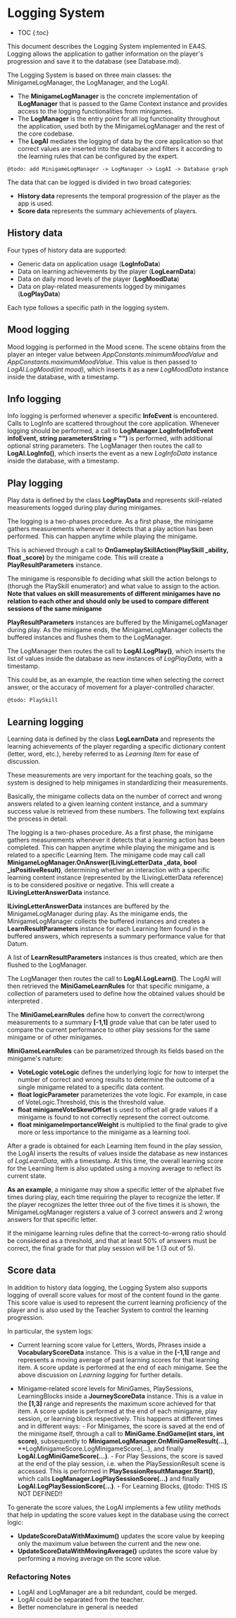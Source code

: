 # Logging System

* TOC
{:toc}

This document describes the Logging System implemented in EA4S.
Logging allows the application to gather information on the player's progression and save it to the database (see Database.md).

The Logging System is based on three main classes: the MinigameLogManager, the LogManager, and the LogAI.

- The **MinigameLogManager** is the  concrete implementation of **ILogManager** that is passed to the Game Context instance and provides access to the logging functionalities from minigames.
- The **LogManager** is the entry point for all log functionality throughout the application, used both by the MinigameLogManager and the rest of the core codebase.
- The **LogAI** mediates the logging of data by the core application so that correct values are inserted into the database and filters it according to the learning rules that can be configured by the expert.

`@todo: add MinigameLogManager -> LogManager -> LogAI -> Database graph`

The data that can be logged is divided in two broad categories:
- **History data** represents the temporal progression of the player as the app is used.
- **Score data** represents the summary achievements of players.

## History data

Four types of history data are supported:
- Generic data on application usage (**LogInfoData**)
- Data on learning achievements by the player (**LogLearnData**)
- Data on daily mood levels of the player (**LogMoodData**)
- Data on play-related measurements logged by minigames (**LogPlayData**)

Each type follows a specific path in the logging system.

## Mood logging

Mood logging is performed in the Mood scene.
The scene obtains from the player an integer value between *AppConstants.minimumMoodValue* and *AppConstants.maximumMoodValue*.
This value is then passed to *LogAI.LogMood(int mood)*, which inserts it as a new *LogMoodData* instance inside the database, with a timestamp.

## Info logging

Info logging is performed whenever a specific **InfoEvent** is encountered.
Calls to LogInfo are scattered throughout the core application.
Whenever logging should be performed, a call to **LogManager.LogInfo(InfoEvent infoEvent, string parametersString = "")** is performed, with additional optional string parameters.
The LogManager then routes the call to **LogAI.LogInfo()**, which inserts the event as a new *LogInfoData* instance inside the database, with a timestamp.

## Play logging

Play data is defined by the class **LogPlayData** and represents skill-related measurements logged during play during minigames.

The logging is a two-phases procedure.
As a first phase, the minigame gathers measurements whenever it detects that a play action has been performed. This can happen anytime while playing the minigame.

This is achieved through a call to **OnGameplaySkillAction(PlaySkill _ability, float _score)** by the minigame code.
This will create a **PlayResultParameters** instance.

The minigame is responsible fo deciding what skill the action belongs to (thorugh the PlaySkill enumerator) and what value to assign to the action.
**Note that values on skill measurements of different minigames have no relation to each other and should only be used to compare different sessions of the same minigame**

**PlayResultParameters** instances are buffered by the MinigameLogManager during play.
As the minigame ends, the MinigameLogManager collects the buffered instances and flushes them to the LogManager.

The LogManager then routes the call to **LogAI.LogPlay()**, which inserts the list of values inside the database as new instances of *LogPlayData*, with a timestamp.

This could be, as an example, the reaction time when selecting the correct answer, or the accuracy of movement for a player-controlled character.

`@todo: PlaySkill`

## Learning logging

Learning data is defined by the class **LogLearnData** and represents the learning achievements of the player regarding a specific dictionary content (letter, word, etc.), hereby referred to as *Learning Item* for ease of discussion.

These measurements are very important for the teaching goals, so the system is designed to help minigames in standardizing their measurements.

Basically, the minigame collects data on the number of correct and wrong answers related to a given learning content instance, and a summary success value is retrieved from these numbers.
The following text explains the process in detail.

The logging is a two-phases procedure.
As a first phase, the minigame gathers measurements whenever it detects that a learning action has been completed.
This can happen anytime while playing the minigame and is related to a specific Learning Item.
The minigame code may call call **MinigameLogManager.OnAnswer(ILivingLetterData _data, bool _isPositiveResult)**, determining whether an interaction with a specific learning content instance (represented by the ILivingLetterData reference) is to be considered positive or negative.
This will create a **ILivingLetterAnswerData** instance.

**ILivingLetterAnswerData** instances are buffered by the MinigameLogManager during play.
As the minigame ends, the MinigameLogManager collects the buffered instances and creates a **LearnResultParameters** instance for each Learning Item found in the buffered answers, which represents a summary performance value for that Datum.

A list of **LearnResultParameters** instances is thus created, which are then flushed to the LogManager.

The LogManager then routes the call to **LogAI.LogLearn()**.
The LogAI will then retrieved the **MiniGameLearnRules** for that specific minigame, a collection of parameters  used to define how the obtained values should be interpreted .

The **MiniGameLearnRules** define how to convert the correct/wrong measurements to a summary **[-1,1]** *grade* value that can be later used to compare the current performance to other play sessions for the same minigame or  of other minigames.

**MiniGameLearnRules** can be parametrized through its fields based on the minigame's nature:
- **VoteLogic voteLogic** defines the underlying logic for how to interpet the number of correct and wrong results to determine the outcome of a single minigame related to a specific data content.
- **float logicParameter** parameterizes the vote logic. For example, in case of VoteLogic.Threshold, this is the threshold value.
- **float minigameVoteSkewOffset** is used to offset all grade values if a minigame is found to not correctly represent the correct outcome.
- **float minigameImportanceWeight** is multiplied to the final grade to give more or less importance to the minigame as a learning tool.

After a grade is obtained for each Learning Item found in the play session, the LogAI inserts the results of values inside the database as new instances of *LogLearnData*, with a timestamp.
At this time, the overall learning score for the Learning Item is also updated using a moving average to reflect its current state.

**As an example**, a minigame may show a specific letter of the alphabet five times during play, each time requiring the player to recognize the letter.
If the player recognizes the letter three out of the five times it is shown,  the MinigameLogManager registers a value of 3 correct answers and 2 wrong answers for that specific letter.

If the minigame learning rules define that the correct-to-wrong ratio should be considered as a threshold, and that at least 50% of answers must be correct, the final grade for that play session will be 1 (3 out of 5).

## Score data

In addition to history data logging, the Logging System also supports logging of overall score values for most of the content found in the game.
This score value is used to represent the current learning proficiency of the player and is also used by the Teacher System to control the learning progression.

In particular, the system logs:
- Current learning score value for Letters, Words, Phrases inside a **VocabularyScoreData** instance.
This is a value in the **[-1,1]** range and represents a moving average of past learning scores for that learning item.
A score update is performed at the end of each minigame.
See the above discussion on *Learning logging* for further details.

- Minigame-related score levels for MiniGames, PlaySessions, LearningBlocks inside a **JourneyScoreData** instance.
     This is a value in the **[1,3]** range and represents the maximum score achieved for that item.
	  A score update is performed at the end of each minigame, play session, or learning block respectively.
	  This happens at different times and in different ways:
	   - For Minigames, the score is saved at the end of the minigame itself, through a call to **MiniGame.EndGame(int stars, int score)**, subsequently to **MinigameLogManager.OnMiniGameResult(...)**,	**LogMinigameScore.LogMinigameScore(...), and finally **LogAI.LogMiniGameScore(...)**.
	   - For Play Sessions, the score is saved at the end of the play session, i.e. when the PlaySessionResult scene is accessed.
		 This is performed  in **PlaySessionResultManager.Start()**, which calls **LogManager.LogPlaySessionScore(...)** and finally **LogAI.LogPlaySessionScore(...)**.
		- For Learning Blocks,
			@todo: THIS IS NOT DEFINED!!

To generate the score values, the LogAI implements a few utility methods that help in updating the score values kept in the database using the correct logic:
- **UpdateScoreDataWithMaximum()** updates the score value by keeping only the maximum value between the current and the new one.
- **UpdateScoreDataWithMovingAverage()** updates the score value by performing a moving average on the score value.

### Refactoring Notes

- LogAI and LogManager are a bit redundant, could be merged.
- LogAI could be separated from the teacher.
- Better nomenclature in general is needed
